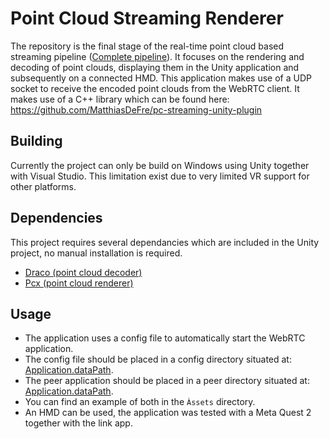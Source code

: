 # Point Cloud Streaming Renderer
The repository is the final stage of the real-time point cloud based streaming pipeline ([Complete pipeline](https://github.com/MatthiasDeFre/webrtc-pc-streaming)). It focuses on the rendering and decoding of point clouds, displaying them in the Unity application and subsequently on a connected HMD. This application makes use of a UDP socket to receive the encoded point clouds from the WebRTC client. It makes use of a C++ library which can be found here: https://github.com/MatthiasDeFre/pc-streaming-unity-plugin

## Building
Currently the project can only be build on Windows using Unity together with Visual Studio. This limitation exist due to very limited VR support for other platforms.

## Dependencies
This project requires several dependancies which are included in the Unity project, no manual installation is required.

* [Draco (point cloud decoder)](https://github.com/atteneder/DracoUnity)
* [Pcx (point cloud renderer)](https://github.com/keijiro/Pcx)

## Usage
* The application uses a config file to automatically start the WebRTC application.
* The config file should be placed in a config directory situated at: [Application.dataPath](https://docs.unity3d.com/ScriptReference/Application-dataPath.html).
* The peer application should be placed in a peer directory situated at: [Application.dataPath](https://docs.unity3d.com/ScriptReference/Application-dataPath.html).
* You can find an example of both in the `Àssets` directory.
* An HMD can be used, the application was tested with a Meta Quest 2 together with the link app. 

